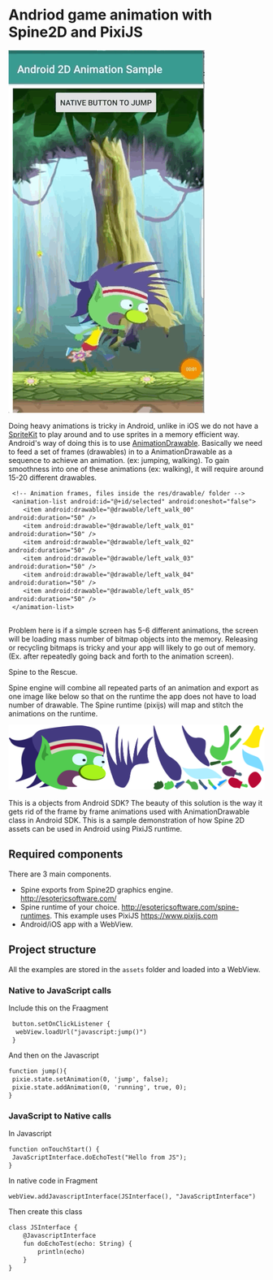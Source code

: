 # Andriod game animation with Spine2D and PixiJS

![](spineGif.gif)


Doing heavy animations is tricky in Android, unlike in iOS we do not have a [SpriteKit](https://developer.apple.com/documentation/spritekit) to play around and to use sprites in a memory efficient way. Android's way of doing this is to use [AnimationDrawable](https://developer.android.com/reference/android/graphics/drawable/AnimationDrawable). Basically we need to feed a set of frames (drawables) in to a AnimationDrawable as a sequence to achieve an animation. (ex: jumping, walking). To gain smoothness into one of these animations (ex: walking), it will require around 15-20 different drawables.
```
 <!-- Animation frames, files inside the res/drawable/ folder -->
 <animation-list android:id="@+id/selected" android:oneshot="false">
    <item android:drawable="@drawable/left_walk_00" android:duration="50" />
    <item android:drawable="@drawable/left_walk_01" android:duration="50" />
    <item android:drawable="@drawable/left_walk_02" android:duration="50" />
    <item android:drawable="@drawable/left_walk_03" android:duration="50" />
    <item android:drawable="@drawable/left_walk_04" android:duration="50" />
    <item android:drawable="@drawable/left_walk_05" android:duration="50" />
 </animation-list>
 
```
Problem here is if a simple screen has 5-6 different animations, the screen will be loading mass number of bitmap objects into the memory. Releasing or recycling bitmaps is tricky and your app will likely to go out of memory. (Ex. after repeatedly going back and forth to the animation screen).

Spine to the Rescue.

Spine engine will combine all repeated parts of an animation and export as one image like below so that on the runtime the app does not have to load number of drawable. The Spine runtime (pixijs) will map and stitch the animations on the runtime.

![Image description](https://github.com/sukie2/android-2D-animations/blob/master/app/src/main/assets/pixie.png)

This is a 
objects from Android SDK?
The beauty of this solution is the way it gets rid of the frame by frame animations used with AnimationDrawable class in Android SDK.
This is a sample demonstration of how Spine 2D assets can be used in Android using PixiJS runtime.

## Required components ##
There are 3 main components.
- Spine exports from Spine2D graphics engine. http://esotericsoftware.com/
- Spine runtime of your choice. http://esotericsoftware.com/spine-runtimes. This example uses PixiJS https://www.pixijs.com
- Android/iOS app with a WebView.

## Project structure ##
All the examples are stored in the `assets` folder and loaded into a WebView.

### Native to JavaScript calls
Include this on the Fraagment
```
 button.setOnClickListener {
  webView.loadUrl("javascript:jump()")
 }
```
And then on the Javascript
```
function jump(){
 pixie.state.setAnimation(0, 'jump', false);
 pixie.state.addAnimation(0, 'running', true, 0);
}
```
### JavaScript to Native calls
In Javascript
```
function onTouchStart() {
 JavaScriptInterface.doEchoTest("Hello from JS");
}
```

In native code in Fragment
```
webView.addJavascriptInterface(JSInterface(), "JavaScriptInterface")
```
Then create this class
```
class JSInterface {
    @JavascriptInterface
    fun doEchoTest(echo: String) {
        println(echo)
    }
}
```


